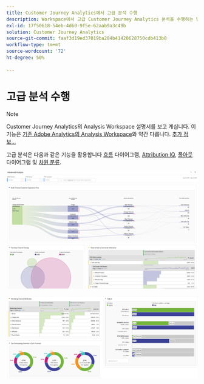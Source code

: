 ```yaml
---
title: Customer Journey Analytics에서 고급 분석 수행
description: Workspace에서 고급 Customer Journey Analytics 분석을 수행하는 방법에 대해 설명합니다.
exl-id: 17f50618-54eb-4d60-9f5e-62aab9a3c49b
solution: Customer Journey Analytics
source-git-commit: faaf3d19ed37019ba284b41420628750cdb413b8
workflow-type: tm+mt
source-wordcount: '72'
ht-degree: 50%

---
```


# 고급 분석 수행

>[!NOTE]
>
>Customer Journey Analytics의 Analysis Workspace 설명서를 보고 계십니다. 이 기능은 [기존 Adobe Analytics의 Analysis Workspace](https://experienceleague.adobe.com/docs/analytics/analyze/analysis-workspace/home.html)와 약간 다릅니다. [추가 정보...](/help/getting-started/cja-aa.md)

고급 분석은 다음과 같은 기능을 활용합니다 [흐름](/help/analysis-workspace/visualizations/c-flow/flow.md) 다이어그램, [Attribution IQ](/help/analysis-workspace/attribution/overview.md), [폴아웃](/help/analysis-workspace/visualizations/fallout/fallout-flow.md) 다이어그램 및 [차원 분류](/help/components/dimensions/t-breakdown-fa.md).

![작업 공간 스크린샷 1](assets/cja-adv-analysis1.png)

![작업 공간 스크린샷 2](assets/cja-adv-analysis2.png)
